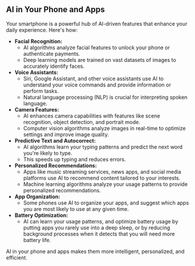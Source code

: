 ## AI in Your Phone and Apps

Your smartphone is a powerful hub of AI-driven features that enhance your daily experience. Here's how:

* **Facial Recognition:**
    * AI algorithms analyze facial features to unlock your phone or authenticate payments.
    * Deep learning models are trained on vast datasets of images to accurately identify faces.
* **Voice Assistants:**
    * Siri, Google Assistant, and other voice assistants use AI to understand your voice commands and provide information or perform tasks.
    * Natural language processing (NLP) is crucial for interpreting spoken language.
* **Camera Features:**
    * AI enhances camera capabilities with features like scene recognition, object detection, and portrait mode.
    * Computer vision algorithms analyze images in real-time to optimize settings and improve image quality.
* **Predictive Text and Autocorrect:**
    * AI algorithms learn your typing patterns and predict the next word you're likely to type.
    * This speeds up typing and reduces errors.
* **Personalized Recommendations:**
    * Apps like music streaming services, news apps, and social media platforms use AI to recommend content tailored to your interests.
    * Machine learning algorithms analyze your usage patterns to provide personalized recommendations.
* **App Organization:**
    * Some phones use AI to organize your apps, and suggest which apps you are most likely to use at any given time.
* **Battery Optimization:**
    * AI can learn your usage patterns, and optimize battery usage by putting apps you rarely use into a deep sleep, or by reducing background processes when it detects that you will need more battery life.

AI in your phone and apps makes them more intelligent, personalized, and efficient.
